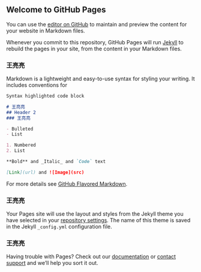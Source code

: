 ## Welcome to GitHub Pages

You can use the [editor on GitHub](https://github.com/wllgithub/-/edit/master/index.md) to maintain and preview the content for your website in Markdown files.

Whenever you commit to this repository, GitHub Pages will run [Jekyll](https://jekyllrb.com/) to rebuild the pages in your site, from the content in your Markdown files.

### 王亮亮

Markdown is a lightweight and easy-to-use syntax for styling your writing. It includes conventions for

```markdown
Syntax highlighted code block

# 王亮亮
## Header 2
### 王亮亮

- Bulleted
- List

1. Numbered
2. List

**Bold** and _Italic_ and `Code` text

[Link](url) and ![Image](src)
```

For more details see [GitHub Flavored Markdown](https://guides.github.com/features/mastering-markdown/).

### 王亮亮

Your Pages site will use the layout and styles from the Jekyll theme you have selected in your [repository settings](https://github.com/wllgithub/-/settings). The name of this theme is saved in the Jekyll `_config.yml` configuration file.

### 王亮亮

Having trouble with Pages? Check out our [documentation](https://help.github.com/categories/github-pages-basics/) or [contact support](https://github.com/contact) and we’ll help you sort it out.
